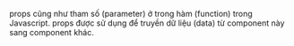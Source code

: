 props cũng như tham số (parameter) ở trong hàm (function) trong Javascript. props được sử dụng để truyền dữ liệu (data) từ component này sang component khác.
